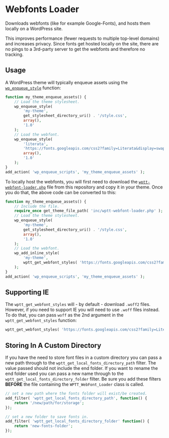 # Webfonts Loader

Downloads webfonts (like for example Google-Fonts), and hosts them locally on a WordPress site.

This improves performance (fewer requests to multiple top-level domains) and increases privacy. Since fonts get hosted locally on the site, there are no pings to a 3rd-party server to get the webfonts and therefore no tracking.

## Usage

A WordPress theme will typically enqueue assets using the [`wp_enqueue_style`](https://developer.wordpress.org/reference/functions/wp_enqueue_style/) function:

```php
function my_theme_enqueue_assets() {
	// Load the theme stylesheet.
	wp_enqueue_style(
		'my-theme',
		get_stylesheet_directory_uri() . '/style.css',
		array(),
		'1.0'
	);
	// Load the webfont.
	wp_enqueue_style(
		'literata',
		'https://fonts.googleapis.com/css2?family=Literata&display=swap',
		array(),
		'1.0'
	);
}
add_action( 'wp_enqueue_scripts', 'my_theme_enqueue_assets' );
```

To locally host the webfonts, you will first need to download the [`wptt-webfont-loader.php`](https://raw.githubusercontent.com/WPTT/font-loader/master/wptt-webfont-loader.php) file from this repository and copy it in your theme. Once you do that, the above code can be converted to this:
```php
function my_theme_enqueue_assets() {
	// Include the file.
	require_once get_theme_file_path( 'inc/wptt-webfont-loader.php' );
	// Load the theme stylesheet.
	wp_enqueue_style(
		'my-theme',
		get_stylesheet_directory_uri() . '/style.css',
		array(),
		'1.0'
	);
	// Load the webfont.
	wp_add_inline_style(
		'my-theme',
		wptt_get_webfont_styles( 'https://fonts.googleapis.com/css2?family=Literata&display=swap' )
	);
}
add_action( 'wp_enqueue_scripts', 'my_theme_enqueue_assets' );
```

## Supporting IE
The `wptt_get_webfont_styles` will - by default - download `.woff2` files. However, if you need to support IE you will need to use `.woff` files instead. To do that, you can pass `woff` as the 2nd argument in the `wptt_get_webfont_styles` function:
```php
wptt_get_webfont_styles( 'https://fonts.googleapis.com/css2?family=Literata&display=swap', 'woff' );
```

## Storing In A Custom Directory
If you have the need to store font files in a custom directory you can pass a new path through to the `wptt_get_local_fonts_directory_path` filter. The value passed should not include the end folder. If you want to rename the end folder used you can pass a new name through to the `wptt_get_local_fonts_directory_folder` filter. Be sure you add these filters **BEFORE** the file containing the `WPTT_WebFont_Loader` class is called.

```php
// set a new path where the fonts folder will exist/be created.
add_filter( 'wptt_get_local_fonts_directory_path', function() {
	return '/new/path/for/storage';
});

// set a new folder to save fonts in.
add_filter( 'wptt_get_local_fonts_directory_folder' function() {
	return 'new-fonts-folder';
});
```
